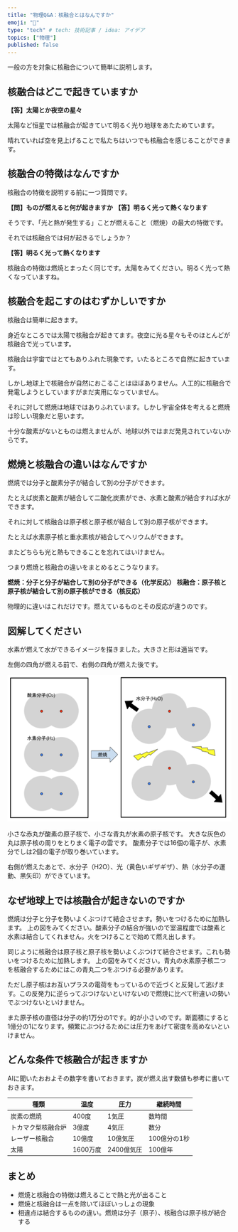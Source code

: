 ```yaml
---
title: "物理Q&A：核融合とはなんですか"
emoji: "💨"
type: "tech" # tech: 技術記事 / idea: アイデア
topics: ["物理"]
published: false
---
```


一般の方を対象に核融合について簡単に説明します。

## 核融合はどこで起きていますか 

**【答】太陽とか夜空の星々**

太陽など恒星では核融合が起きていて明るく光り地球をあたためています。

晴れていれば空を見上げることで私たちはいつでも核融合を感じることができます。

## 核融合の特徴はなんですか 

核融合の特徴を説明する前に一つ質問です。

**【問】ものが燃えると何が起きますか**
**【答】明るく光って熱くなります**

そうです、「光と熱が発生する」ことが燃えること（燃焼）の最大の特徴です。

それでは核融合では何が起きるでしょうか？

**【答】明るく光って熱くなります**

核融合の特徴は燃焼とまったく同じです。太陽をみてください。明るく光って熱くなっていますね。

<!-- （注：光がでない核融合もあるみたいです。また可視光線ではないです。） -->

## 核融合を起こすのはむずかしいですか 

核融合は簡単に起きます。

身近なところでは太陽で核融合が起きてます。夜空に光る星々もそのほとんどが核融合で光っています。

核融合は宇宙ではとてもありふれた現象です。いたるところで自然に起きています。

しかし地球上で核融合が自然におこることはほぼありません。人工的に核融合で発電しようとしていますがまだ実用になっていません。

それに対して燃焼は地球ではありふれています。しかし宇宙全体を考えると燃焼は珍しい現象だと思います。

十分な酸素がないとものは燃えませんが、地球以外ではまだ発見されていないからです。

## 燃焼と核融合の違いはなんですか 

燃焼では分子と酸素分子が結合して別の分子ができます。

たとえば炭素と酸素が結合して二酸化炭素ができ、水素と酸素が結合すれば水ができます。

それに対して核融合は原子核と原子核が結合して別の原子核ができます。

たとえば水素原子核と重水素核が結合してヘリウムができます。

またどちらも光と熱もできることを忘れてはいけません。

つまり燃焼と核融合の違いをまとめるとこうなります。

**燃焼：分子と分子が結合して別の分子ができる（化学反応）**
**核融合：原子核と原子核が結合して別の原子核ができる（核反応）**

物理的に違いはこれだけです。燃えているものとその反応が違うのです。

## 図解してください 
水素が燃えて水ができるイメージを描きました。大きさと形は適当です。

左側の四角が燃える前で、右側の四角が燃えた後です。

![](/images/qpq250218fusion.png)

小さな赤丸が酸素の原子核で、小さな青丸が水素の原子核です。 大きな灰色の丸は原子核の周りをとりまく電子の雲です。 酸素分子では16個の電子が、水素分でしは2個の電子が取り巻いています。

右側が燃えたあとで、水分子（H2O）、光（黄色いギザギザ）、熱（水分子の運動、黒矢印）ができています。

## なぜ地球上では核融合が起きないのですか

燃焼は分子と分子を勢いよくぶつけて結合させます。勢いをつけるために加熱します。
上の図をみてください。酸素分子の結合が強いので室温程度では酸素と水素は結合してくれません。火をつけることで始めて燃え出します。

同じように核融合は原子核と原子核を勢いよくぶつけて結合させます。これも勢いをつけるために加熱します。
上の図をみてください。青丸の水素原子核二つを核融合するためにはこの青丸二つをぶつける必要があります。

ただし原子核はお互いプラスの電荷をもっているので近づくと反発して逃げます。この反発力に逆らってぶつけないといけないので燃焼に比べて桁違いの勢いでぶつけないといけません。

また原子核の直径は分子の約1万分の1です。的が小さいのです。断面積にすると1億分の1になります。頻繁にぶつけるためには圧力をあげて密度を高めないといけません。

## どんな条件で核融合が起きますか

AIに聞いたおおよその数字を書いておきます。炭が燃え出す数値も参考に書いておきます。

|種類|温度|圧力|継続時間|
|----|----|----|----|
|炭素の燃焼|400度|1気圧|数時間|
|トカマク型核融合炉|3億度|4気圧|数分|
|レーザー核融合|10億度|10億気圧|100億分の1秒|
|太陽|1600万度|2400億気圧|100億年|

## まとめ 

- 燃焼と核融合の特徴は燃えることで熱と光が出ること
- 燃焼と核融合は一点を除いてほぼいっしょの現象
- 相違点は結合するものの違い。燃焼は分子（原子）、核融合は原子核が結合する
